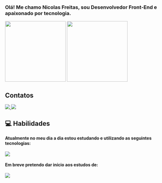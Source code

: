 ### Olá! Me chamo Nicolas Freitas, sou Desenvolvedor Front-End e apaixonado por tecnologia.

<p>
<img height="200" src="https://github-readme-stats.vercel.app/api?username=nicolasfreitas-dev&show_icons=true&theme=jolly&locale=pt-br&rank_icon=github&hide=contribs" />
<img height="200" src="https://github-readme-stats.vercel.app/api/top-langs/?username=nicolasfreitas-dev&layout=compact&theme=jolly&locale=pt-br" />
</p>

## Contatos

  <a href="mailto:nicolasfpdev@gmail.com" target="_blank">
    <img src="https://skillicons.dev/icons?i=gmail" />
  </a>
  <a href="https://www.linkedin.com/in/nicolasfreitas-dev/" target="_blank">
    <img src="https://skillicons.dev/icons?i=linkedin" />
  </a>

## 💻 Habilidades

#### Atualmente no meu dia a dia estou estudando e utilizando as seguintes tecnologias:

  <a href="https://skillicons.dev">
    <img src="https://skillicons.dev/icons?i=html,css,js,git" />
  </a>

#### Em breve pretendo dar início aos estudos de:

  <a href="https://skillicons.dev">
    <img src="https://skillicons.dev/icons?i=react,typescript,tailwindcss,angular,nodejs," />
  </a>
